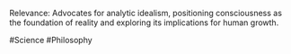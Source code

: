 Relevance: Advocates for analytic idealism, positioning consciousness as the foundation of reality and exploring its implications for human growth.


#Science #Philosophy